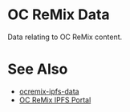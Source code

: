 # OC ReMix Data
Data relating to OC ReMix content.

# See Also
* [ocremix-ipfs-data](https://github.com/SignpostMarv/ocremix-ipfs-data)
* [OC ReMix IPFS Portal](https://github.com/SignpostMarv/OC-ReMix-IPFS-Portal)
